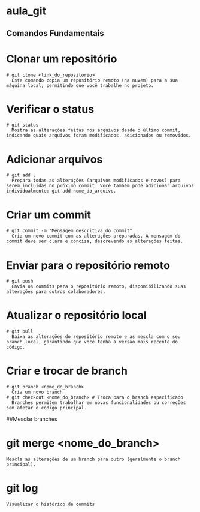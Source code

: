 # aula_git

## Comandos Fundamentais
  # Clonar um repositório
    # git clone <link_do_repositório>
      Este comando copia um repositório remoto (na nuvem) para a sua máquina local, permitindo que você trabalhe no projeto.
  
  # Verificar o status
    # git status
      Mostra as alterações feitas nos arquivos desde o último commit, indicando quais arquivos foram modificados, adicionados ou removidos.
  
  #  Adicionar arquivos
    # git add .
      Prepara todas as alterações (arquivos modificados e novos) para serem incluídas no próximo commit. Você também pode adicionar arquivos individualmente: git add nome_do_arquivo.
  
  #  Criar um commit
    # git commit -m "Mensagem descritiva do commit"
      Cria um novo commit com as alterações preparadas. A mensagem do commit deve ser clara e concisa, descrevendo as alterações feitas.
  
  # Enviar para o repositório remoto
    # git push
      Envia os commits para o repositório remoto, disponibilizando suas alterações para outros colaboradores.
  
  # Atualizar o repositório local
    # git pull
      Baixa as alterações do repositório remoto e as mescla com o seu branch local, garantindo que você tenha a versão mais recente do código.
  
  #  Criar e trocar de branch
    # git branch <nome_do_branch>  
      Cria um novo branch
    # git checkout <nome_do_branch> # Troca para o branch especificado
      Branches permitem trabalhar em novas funcionalidades ou correções sem afetar o código principal.
  
  ##Mesclar branches
  # git merge <nome_do_branch>
    Mescla as alterações de um branch para outro (geralmente o branch principal).
  # git log
    Visualizar o histórico de commits

